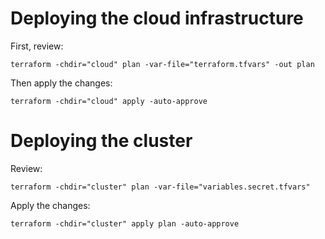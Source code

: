 # Deploying the cloud infrastructure

First, review:

`terraform -chdir="cloud" plan -var-file="terraform.tfvars" -out plan`

Then apply the changes:

`terraform -chdir="cloud" apply -auto-approve`

# Deploying the cluster

Review:

`terraform -chdir="cluster" plan -var-file="variables.secret.tfvars"`

Apply the changes:

`terraform -chdir="cluster" apply plan -auto-approve`

